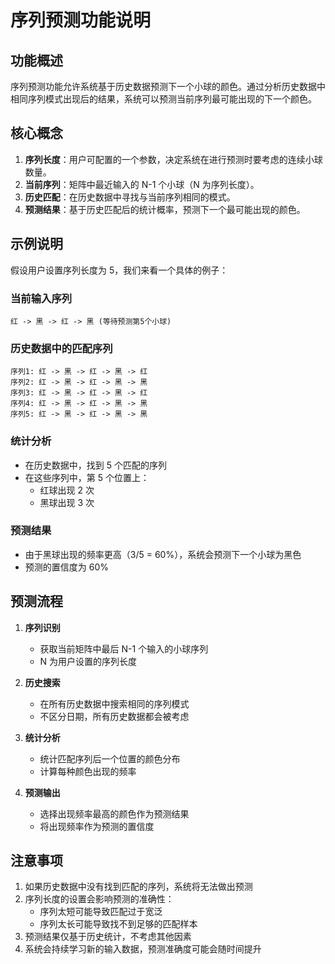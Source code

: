 # 序列预测功能说明

## 功能概述

序列预测功能允许系统基于历史数据预测下一个小球的颜色。通过分析历史数据中相同序列模式出现后的结果，系统可以预测当前序列最可能出现的下一个颜色。

## 核心概念

1. **序列长度**：用户可配置的一个参数，决定系统在进行预测时要考虑的连续小球数量。
2. **当前序列**：矩阵中最近输入的 N-1 个小球（N 为序列长度）。
3. **历史匹配**：在历史数据中寻找与当前序列相同的模式。
4. **预测结果**：基于历史匹配后的统计概率，预测下一个最可能出现的颜色。

## 示例说明

假设用户设置序列长度为 5，我们来看一个具体的例子：

### 当前输入序列
```
红 -> 黑 -> 红 -> 黑 (等待预测第5个小球)
```

### 历史数据中的匹配序列
```
序列1: 红 -> 黑 -> 红 -> 黑 -> 红
序列2: 红 -> 黑 -> 红 -> 黑 -> 黑
序列3: 红 -> 黑 -> 红 -> 黑 -> 红
序列4: 红 -> 黑 -> 红 -> 黑 -> 黑
序列5: 红 -> 黑 -> 红 -> 黑 -> 黑
```

### 统计分析
- 在历史数据中，找到 5 个匹配的序列
- 在这些序列中，第 5 个位置上：
  - 红球出现 2 次
  - 黑球出现 3 次

### 预测结果
- 由于黑球出现的频率更高（3/5 = 60%），系统会预测下一个小球为黑色
- 预测的置信度为 60%

## 预测流程

1. **序列识别**
   - 获取当前矩阵中最后 N-1 个输入的小球序列
   - N 为用户设置的序列长度

2. **历史搜索**
   - 在所有历史数据中搜索相同的序列模式
   - 不区分日期，所有历史数据都会被考虑

3. **统计分析**
   - 统计匹配序列后一个位置的颜色分布
   - 计算每种颜色出现的频率

4. **预测输出**
   - 选择出现频率最高的颜色作为预测结果
   - 将出现频率作为预测的置信度

## 注意事项

1. 如果历史数据中没有找到匹配的序列，系统将无法做出预测
2. 序列长度的设置会影响预测的准确性：
   - 序列太短可能导致匹配过于宽泛
   - 序列太长可能导致找不到足够的匹配样本
3. 预测结果仅基于历史统计，不考虑其他因素
4. 系统会持续学习新的输入数据，预测准确度可能会随时间提升
